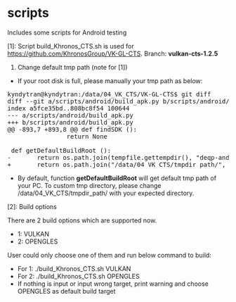 # scripts
Includes some scripts for Android testing

[1]: Script build_Khronos_CTS.sh is used for https://github.com/KhronosGroup/VK-GL-CTS. Branch: **vulkan-cts-1.2.5**

1. Change default tmp path (note for [1])

* If your root disk is full, please manually your tmp path as below:
<pre>
kyndytran@kyndytran:/data/04_VK_CTS/VK-GL-CTS$ git diff
diff --git a/scripts/android/build_apk.py b/scripts/android/build_apk.py
index a5fce35bd..808bc8f54 100644
--- a/scripts/android/build_apk.py
+++ b/scripts/android/build_apk.py
@@ -893,7 +893,8 @@ def findSDK ():
                return None
 
 def getDefaultBuildRoot ():
-       return os.path.join(tempfile.gettempdir(), "deqp-android-build")
+       return os.path.join("/data/04_VK_CTS/tmpdir_path/", "deqp-android-build")
</pre>
* By default, function **getDefaultBuildRoot** will get default tmp path of your PC. To custom tmp directory, please change /data/04_VK_CTS/tmpdir_path/ with your expected directory.

[2]: Build options

There are 2 build options which are supported now.

* 1: VULKAN
* 2: OPENGLES

User could only choose one of them and run below command to build:
* For 1: ./build_Khronos_CTS.sh VULKAN
* For 2: ./build_Khronos_CTS.sh OPENGLES
* If nothing is input or input wrong target, print warning and choose OPENGLES as default build target
